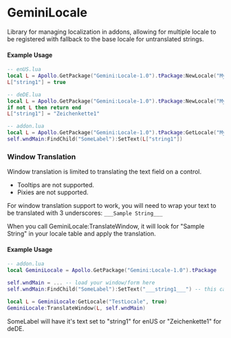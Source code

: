 GeminiLocale
============

Library for managing localization in addons, allowing for multiple locale to be registered with fallback to the base locale for untranslated strings.

#### Example Usage

```lua
-- enUS.lua
local L = Apollo.GetPackage("Gemini:Locale-1.0").tPackage:NewLocale("MyAddon", "enUS", true)
L["string1"] = true

-- deDE.lua
local L = Apollo.GetPackage("Gemini:Locale-1.0").tPackage:NewLocale("MyAddon", "deDE")
if not L then return end
L["string1"] = "Zeichenkette1" 

-- addon.lua
local L = Apollo.GetPackage("Gemini:Locale-1.0").tPackage:GetLocale("MyAddon", true)
self.wndMain:FindChild("SomeLabel"):SetText(L["string1"])
```

### Window Translation

Window translation is limited to translating the text field on a control.

* Tooltips are not supported.  
* Pixies are not supported.

For window translation support to work, you will need to wrap your text to be translated with 3 underscores: `___Sample String___`
 
When you call GeminiLocale:TranslateWindow, it will look for "Sample String" in your locale table and apply the translation.

#### Example Usage

```lua
-- addon.lua
local GeminiLocale = Apollo.GetPackage("Gemini:Locale-1.0").tPackage

self.wndMain = ... -- load your window/form here
self.wndMain:FindChild("SomeLabel"):SetText("___string1___") -- this can be set when designing the window in Houston.

local L = GeminiLocale:GetLocale("TestLocale", true)
GeminiLocale:TranslateWindow(L, self.wndMain)
```

SomeLabel will have it's text set to "string1" for enUS or "Zeichenkette1" for deDE.

